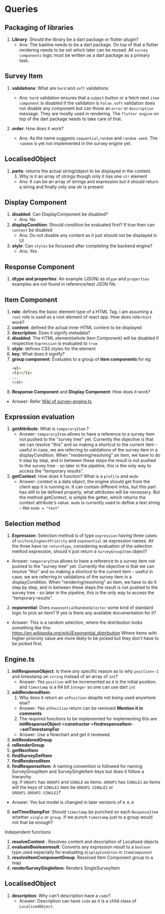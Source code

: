 # Queries

## Packaging of libraries

1. **Library**: Should the library be a dart package or flutter plugin?
   + Ans: The baeline needs to be a dart package. On top of that a flutter rendering needs to be set which later can be reused. All `survey components` logic must be written as a dart package as a primary task.

## Survey Item

1. **validations**: What are `hard` and `soft` validations
   + Ans: `hard` validation ensures that a `submit` button or a fetch next `item component` is disabled if the validation is `False`. `soft` validation does not disable any component but can throw an `error` or `description` message. They are mostly used in rendering. The `flutter engine` on top of the dart package needs to take care of that.
   
2. **order**: How does it work?
    + Ans: As the name suggests `sequential`,`random` and `random seed`. The `random` is yet not implemented in the survey engine yet. 
## LocalisedObject

1. **parts**: returns the actual string/object to be displayed in the content.
   1. Why is it an array of strings though only it has one `str` element
   + Ans: It can be an array of strings and expression but it should return a string and finally only one str is present

## Display Component

1. **disabled**: Can DisplayComponent be disabled?
   + Ans: No 
2. **displayCondtion**: Should condition be evaluated first? If true then can `content` be disabled
   + Ans: Do not disable any content as it just should not be displayed in UI
3. **style**: Can `styles` be focussed after completing the backend engine?
   + Ans: Yes

## Response Component
1. **dtype and properties**: An example (JSON) as `dtype` and `properties` examples are not found in reference/test JSON file.

## Item Component

1. **role**: defines the basic element type of a HTML Tag. I am assuming a `root` role is used as a root element of react app. How does role=`hint` work?
2. **content**: defined the actual inner HTML content to be displayed
3. **description**: Does it signify metadata?
4. **disabled**: The HTML element(whole Item Component) will be disabled if respective `Expression` is evaluated to `true`
5. **style**: defines CSS styles for the element
6. **key**: What does it signify?
7. **group component**: Evaluates to a group of **item components** for eg:
    ```html
   <ul>
   <li></li>
   ...
   </ul> 
   ```
8. **Response Component** and **Display Component**: How does it work?

+ Answer: Refer [Wiki of survey-engine.ts](https://github.com/influenzanet/survey-engine.ts/wiki/Components-of-a-survey-item#components-of-a-survey-item)

## Expression evaluation
1. **getAttribute**: What is `temporaryItem` ?
   + Answer: `temporaryItem` allows to have a reference to a survey item not pushed to the "survey tree" yet. Currently the objective is that we can resolve "this" and so making a shortcut to the current item - useful in case, we are referring to validations of the survey item in a displayCondition. When "rendering/resolving" an item, we have to do it step by step, and in between these steps the result is not pushed to the survey tree - so later in the pipeline, this is the only way to access the "temporary results".
2. **getContext**: How does it function? What is a `profile` and `mode`
   + Answer: context is a data object, the engine should get from the client app it is running in. It can contain different infos, but this part has still to be defined properly, what attributes will be necessary. But the method getContext, is simple the getter, which returns the context attribute's value. `mode` is currently used to define a test string - like `mode = "test"`

## Selection method
1. **Expression**: Selection method is of type `expression` having three cases of `uniform`,`highestPriority` and `exponential` as expression names. All the three have no `returnType`, considering evaluation of the selection method expression, should it just return a `SurveyGroupItem` object?
 + Answer: `temporaryItem` allows to have a reference to a survey item not pushed to the "survey tree" yet. Currently the objective is that we can resolve "this" and so making a shortcut to the current item - useful in case, we are referring to validations of the survey item in a displayCondition. When "rendering/resolving" an item, we have to do it step by step, and in between these steps the result is not pushed to the survey tree - so later in the pipeline, this is the only way to access the "temporary results".

2. **exponential**: Does `exponentialRandomSelector` some kind of standard logic to pick an item? If yes is there any available documentation for it?
+ Answer: This is a random selection, where the distribution looks something like this: https://en.wikipedia.org/wiki/Exponential_distribution
Where items with higher priorioty value are more likely to be picked but they don't have to be picked first. 


## Engine.ts
1. **initResponseObject**: Is there any specific reason as to why `position=-1` and timestamp an `string` instead of an array of `int`?
   + Answer: Yes `position` will be incremented as `0` is the initial position. and `timestamp` is a 64 bit `Integer` so one can use dart `int`
2. **addRenderedItem**: 
   1. Why does it return an `atPosition` despite not being used anywhere else?
   + Answer: Yes `atPosition` return can be removed __Mention it in comments__
   2. The required functions to be implemented for implementing this are **initResponseObject**->**constructor**->**findresponseItem**->**setTimestampFor**
   + Answer: Use a flowchart and get it reviewed.
3. **initRenderedGroup**
4. **reRenderGroup**
5. **getNextItem**
6. **findSurveyDefItem**
7. **findRenderedItem**
8. **findResponseItem**: A naming convention is followed for naming SurveyGroupItem and SurveySingleItem keys but does it follow a hierarchy  
eg:
if `GROUP1` has `GROUP2` and `SINGLE` as items.
`GROUP2` has `SINGLE2` as items
will the keys of `SINGLE2` item be `GROUP2.SINGLE2` or `GROUP1.GROUP2.SINGLE2`?
+ Answer: Yes but model is changed in later versions of `0.6.0`
9. **setTimeStampFor**: Should `timestamp` be punched on each `ResponseItem` whether `single` or `group`. If we punch `timestamp` just to a group would not that be enough? 


Independent functions
1. **resolveContent** : Resolves content and description of Localised objects
2. **evaluateBooleanresult**: Converts any expression result to a `boolean` type used especially for evaluating `displayConditon` in `ItemComponent`
3. **resolveItemComponentGroup**: Resolved Item Component group to a map
4. **renderSurveySingleItem**: Renders SingleSurveyItem

## LocalisedObject
1. **description**: Why can't description have a `code`?.
   + Answer: Description can have `code` as it is a child class of `LocalisedObject`. 






 
  
